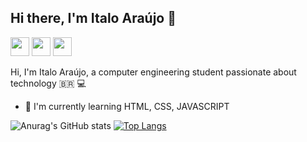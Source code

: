 ## Hi there, I'm Italo Araújo :wave:	

[<img src="https://img.icons8.com/ios-filled/50/000000/linkedin-circled--v1.png" width="30"/>](https://www.linkedin.com/in/%C3%ADtalo-ara%C3%BAjo-652007177/)
[<img src="https://img.icons8.com/ios-filled/50/000000/twitter-circled--v2.png" width="30"/>](https://twitter.com/ItaloAraujo1997)
[<img src="https://img.icons8.com/ios-filled/50/000000/whatsapp--v1.png" width="30"/>](http://api.whatsapp.com/send?phone=5511932456941)

Hi, I'm Italo Araújo, a computer engineering student passionate about technology :brazil:	:computer:

* :brain:	 I'm currently learning HTML, CSS, JAVASCRIPT



![Anurag's GitHub stats](https://github-readme-stats.vercel.app/api?username=ItaloAraujoo&show_icons=true&theme=radical)
[![Top Langs](https://github-readme-stats.vercel.app/api/top-langs/?username=ItaloAraujoo&show_icons=true&theme=radical)](https://github.com/ItaloAraujoo/github-readme-stats)


